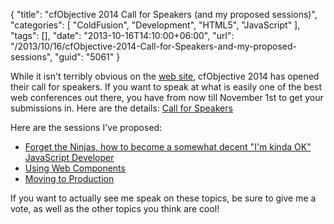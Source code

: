 {
	"title": "cfObjective 2014 Call for Speakers (and my proposed sessions)",
	"categories": [
		"ColdFusion",
		"Development",
		"HTML5",
		"JavaScript"
	],
	"tags": [],
	"date": "2013-10-16T14:10:00+06:00",
	"url": "/2013/10/16/cfObjective-2014-Call-for-Speakers-and-my-proposed-sessions",
	"guid": "5061"
}

<p>
While it isn't terribly obvious on the <a href="http://cfobjective.com/">web site</a>, cfObjective 2014 has opened their call for speakers. If you want to speak at what is easily one of the best web conferences out there, you have from now till November 1st to get your submissions in. Here are the details: <a href="http://cfobjective.com/news/2014-call-for-speakers/">Call for Speakers</a>
</p>

<p>
Here are the sessions I've proposed:<br/>
<ul>
<li><a href="https://trello.com/c/gfQo15Za/51-forget-the-ninjas-how-to-become-a-somewhat-decent-i-m-kinda-ok-javascript-developer-ray-camden">Forget the Ninjas, how to become a somewhat decent "I'm kinda OK" JavaScript Developer</a></li>
<li><a href="https://trello.com/c/UyRpTPAE/53-using-web-components-raymond-camden">Using Web Components</a></li>
<li><a href="https://trello.com/c/q1L2C8v4/54-moving-to-production-raymond-camden">Moving to Production</a></li>
</ul>
</p>

<p>
If you want to actually see me speak on these topics, be sure to give me a vote, as well as the other topics you think are cool!
</p>